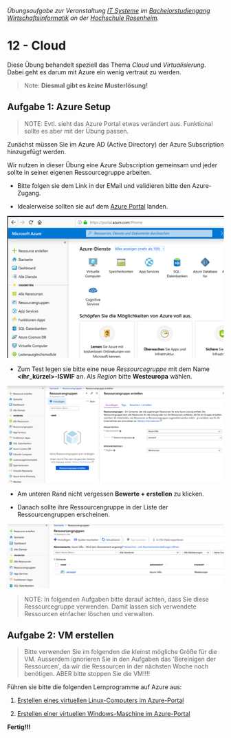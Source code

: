 
_Übungsaufgabe zur Veranstaltung [IT
Systeme](https://hsro-wif-it.github.io) im [Bachelorstudiengang
Wirtschaftsinformatik](https://www.th-rosenheim.de/technik/informatik-mathematik/wirtschaftsinformatik-bachelor/) an der [Hochschule Rosenheim](http://www.th-rosenheim.de)._

# 12 - Cloud

Diese Übung behandelt speziell das Thema _Cloud_ und _Virtualisierung_. Dabei geht es darum mit Azure ein wenig vertraut zu werden.

> Note: **Diesmal gibt es _keine_ Musterlösung!**

## Aufgabe 1: Azure Setup

> NOTE: Evtl. sieht das Azure Portal etwas verändert aus. Funktional sollte es aber mit der Übung passen.

Zunächst müssen Sie im Azure AD (Active Directory) der Azure Subscription hinzugefügt werden.

Wir nutzen in dieser Übung eine Azure Subscription gemeinsam und jeder sollte in seiner eigenen Ressourcegruppe arbeiten.

- Bitte folgen sie dem Link in der EMail und validieren bitte den Azure-Zugang.

- Idealerweise sollten sie auf dem [Azure Portal](https://portal.azure.com/) landen.

![Azure Portal](./img/portal.png)

- Zum Test legen sie bitte eine neue _Ressourcegruppe_ mit dem Name **<ihr_kürzel>-ISWIF** an. Als _Region_ bitte **Westeuropa** wählen.


 ![Ressourcegruppe anlegen](./img/rg_anlegen.png)

- Am unteren Rand nicht vergessen **Bewerte + erstellen** zu klicken. 

- Danach sollte ihre Ressourcengruppe in der Liste der Ressourcengruppen erscheinen.

![Resourcegruppe erstellt](./img/rg_erstellt.png)

> NOTE: In folgenden Aufgaben bitte darauf achten, dass Sie diese Ressourcegruppe verwenden. Damit lassen sich verwendete Ressourcen einfacher löschen und verwalten.

## Aufgabe 2: VM erstellen

> Bitte verwenden Sie im folgenden die kleinst mögliche Größe für die VM. Ausserdem ignorieren Sie in den Aufgaben das 'Bereinigen der Ressourcen', da wir die Ressourcen in der nächsten Woche noch benötigen. ABER bitte stoppen Sie die VM!!!!

Führen sie bitte die folgenden Lernprogramme auf Azure aus:

1. [Erstellen eines virtuellen Linux-Computers im Azure-Portal](https://docs.microsoft.com/de-de/azure/virtual-machines/linux/quick-create-portal)

2. [Erstellen einer virtuellen Windows-Maschine im Azure-Portal](https://docs.microsoft.com/de-de/azure/virtual-machines/windows/quick-create-portal)


**Fertig!!!**
